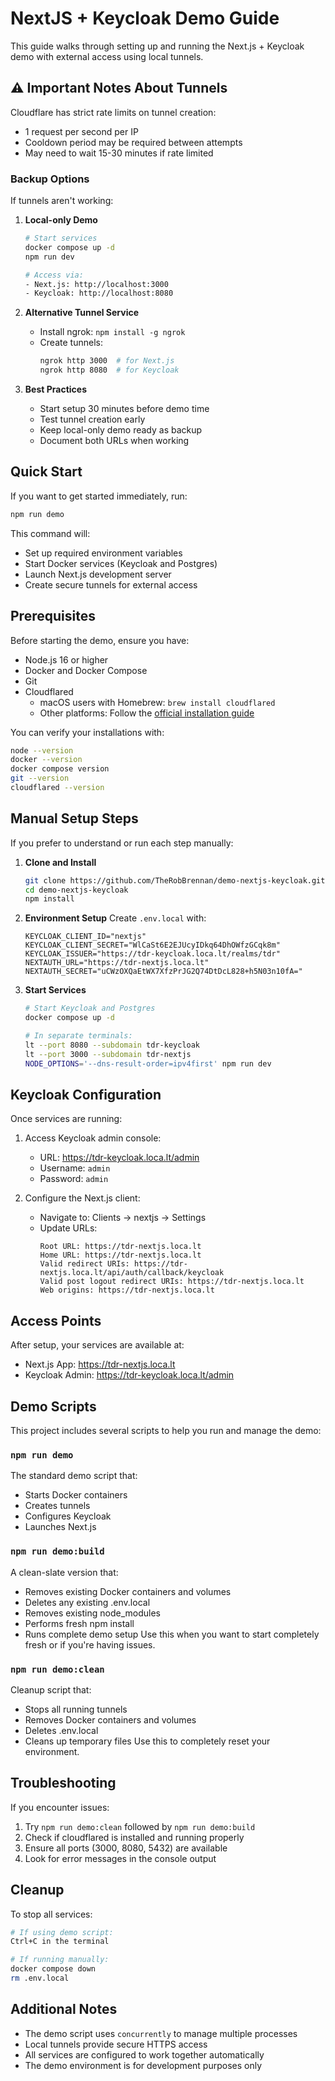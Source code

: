 # NextJS + Keycloak Demo Guide

This guide walks through setting up and running the Next.js + Keycloak demo with external access using local tunnels.

## ⚠️ Important Notes About Tunnels

Cloudflare has strict rate limits on tunnel creation:
- 1 request per second per IP
- Cooldown period may be required between attempts
- May need to wait 15-30 minutes if rate limited

### Backup Options
If tunnels aren't working:

1. **Local-only Demo**
   ```bash
   # Start services
   docker compose up -d
   npm run dev

   # Access via:
   - Next.js: http://localhost:3000
   - Keycloak: http://localhost:8080
   ```

2. **Alternative Tunnel Service**
   - Install ngrok: `npm install -g ngrok`
   - Create tunnels:
     ```bash
     ngrok http 3000  # for Next.js
     ngrok http 8080  # for Keycloak
     ```

3. **Best Practices**
   - Start setup 30 minutes before demo time
   - Test tunnel creation early
   - Keep local-only demo ready as backup
   - Document both URLs when working

## Quick Start

If you want to get started immediately, run:

```bash
npm run demo
```

This command will:
- Set up required environment variables
- Start Docker services (Keycloak and Postgres)
- Launch Next.js development server
- Create secure tunnels for external access

## Prerequisites

Before starting the demo, ensure you have:
- Node.js 16 or higher
- Docker and Docker Compose
- Git
- Cloudflared
  - macOS users with Homebrew: `brew install cloudflared`
  - Other platforms: Follow the [official installation guide](https://developers.cloudflare.com/cloudflare-one/connections/connect-apps/install-and-setup/installation/)

You can verify your installations with:

```bash
node --version
docker --version
docker compose version
git --version
cloudflared --version
```

## Manual Setup Steps

If you prefer to understand or run each step manually:

1. **Clone and Install**
   ```bash
   git clone https://github.com/TheRobBrennan/demo-nextjs-keycloak.git
   cd demo-nextjs-keycloak
   npm install
   ```

2. **Environment Setup**
   Create `.env.local` with:
   ```plaintext
   KEYCLOAK_CLIENT_ID="nextjs"
   KEYCLOAK_CLIENT_SECRET="WlCaSt6E2EJUcyIDkq64DhOWfzGCqk8m"
   KEYCLOAK_ISSUER="https://tdr-keycloak.loca.lt/realms/tdr"
   NEXTAUTH_URL="https://tdr-nextjs.loca.lt"
   NEXTAUTH_SECRET="uCWzOXQaEtWX7XfzPrJG2Q74DtDcL828+h5N03n10fA="
   ```

3. **Start Services**
   ```bash
   # Start Keycloak and Postgres
   docker compose up -d

   # In separate terminals:
   lt --port 8080 --subdomain tdr-keycloak
   lt --port 3000 --subdomain tdr-nextjs
   NODE_OPTIONS='--dns-result-order=ipv4first' npm run dev
   ```

## Keycloak Configuration

Once services are running:

1. Access Keycloak admin console:
   - URL: https://tdr-keycloak.loca.lt/admin
   - Username: `admin`
   - Password: `admin`

2. Configure the Next.js client:
   - Navigate to: Clients → nextjs → Settings
   - Update URLs:
     ```plaintext
     Root URL: https://tdr-nextjs.loca.lt
     Home URL: https://tdr-nextjs.loca.lt
     Valid redirect URIs: https://tdr-nextjs.loca.lt/api/auth/callback/keycloak
     Valid post logout redirect URIs: https://tdr-nextjs.loca.lt
     Web origins: https://tdr-nextjs.loca.lt
     ```

## Access Points

After setup, your services are available at:
- Next.js App: https://tdr-nextjs.loca.lt
- Keycloak Admin: https://tdr-keycloak.loca.lt/admin

## Demo Scripts

This project includes several scripts to help you run and manage the demo:

### `npm run demo`
The standard demo script that:
- Starts Docker containers
- Creates tunnels
- Configures Keycloak
- Launches Next.js

### `npm run demo:build`
A clean-slate version that:
- Removes existing Docker containers and volumes
- Deletes any existing .env.local
- Removes existing node_modules
- Performs fresh npm install
- Runs complete demo setup
Use this when you want to start completely fresh or if you're having issues.

### `npm run demo:clean`
Cleanup script that:
- Stops all running tunnels
- Removes Docker containers and volumes
- Deletes .env.local
- Cleans up temporary files
Use this to completely reset your environment.

## Troubleshooting

If you encounter issues:
1. Try `npm run demo:clean` followed by `npm run demo:build`
2. Check if cloudflared is installed and running properly
3. Ensure all ports (3000, 8080, 5432) are available
4. Look for error messages in the console output

## Cleanup

To stop all services:

```bash
# If using demo script:
Ctrl+C in the terminal

# If running manually:
docker compose down
rm .env.local
```

## Additional Notes

- The demo script uses `concurrently` to manage multiple processes
- Local tunnels provide secure HTTPS access
- All services are configured to work together automatically
- The demo environment is for development purposes only